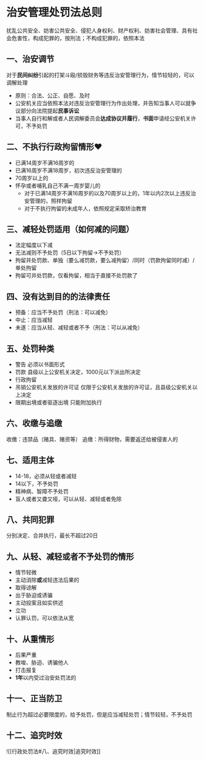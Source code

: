 # 治安管理处罚法总则
扰乱公共安全、妨害公共安全、侵犯人身权利、财产权利、妨害社会管理、具有社会危害性，构成犯罪的，按刑法；不构成犯罪的，依照本法
## 一、治安调节
对于**民间纠纷**引起的打架斗殴/损毁财务等违反治安管理行为，情节较轻的，可以调解处理
- 原则：合法、公正、自愿、及时
- 公安机关应当依照本法对违反治安管理行为作出处理，并告知当事人可以就争议部分向法院提起**民事诉讼**
- 当事人自行和解或者人民调解委员会**达成协议并履行**，**书面**申请经公安机关许可，不予处罚
## 二、不执行行政拘留情形❤
- 已满14周岁不满16周岁的
- 已满16周岁不满18周岁，初次违反治安管理的
- 70周岁以上的
-  怀孕或者哺乳自己不满一周岁婴儿的
	- 对于已满14周岁不满16周岁的以及70周岁以上的，1年以内2次以上违反治安管理的，照样拘留
	- 对于不执行拘留的未成年人，依照规定采取矫治教育
## 三、减轻处罚适用（如何减的问题）
- 法定幅度以下减
- 无法减则不予处罚（5日以下拘留->不予处罚）
- 拘留并处罚款、单独（要么减罚款，要么减拘留）/同时（罚款拘留同时减）/单处拘留
- 拘留可并处罚款，仅看拘留，相当于直接不处罚款了
## 四、没有达到目的的法律责任
- 预备：应当不予处罚（刑法：可以减免）
- 中止：应当减轻
- 未遂：应当从轻、减轻或者不予（刑法：可以从减免）
## 五、处罚种类
- 警告
	必须以书面形式
- 罚款
	县级以上公安机关决定，1000元以下派出所决定
- 行政拘留
- 吊销公安机关发放的许可证
	仅限于公安机关发放的许可证，且县级公安机关以上决定
- 限期出境或者驱逐出境
	只能附加执行
## 六、收缴与追缴
收缴：违禁品（赌具、赌资等）
追缴：所得财物，需要返还给被侵害人的
## 七、适用主体
- 14-18，必须从轻或者减轻
- 14以下，不予处罚
- 精神病、智障不予处罚
- 盲人或者又聋又哑，可以从轻、减轻或者免除
## 八、共同犯罪
分别决定、合并执行，最长不超过20日
## 九、从轻、减轻或者不予处罚的情形
- 情节轻微
- 主动消除**或**减轻违法后果的
- 取得谅解
- 出于胁迫或诱骗
- 主动投案且如实供述
- 立功
- 认罪认罚，可以依法从宽
## 十、从重情形
- 后果严重
- 教唆、胁迫、诱骗他人
- 打击报复
- **1年**以内受过治安处罚法的
## 十一、正当防卫
制止行为超过必要限度的，给予处罚，但是应当减轻处罚；情节较轻，不予处罚
## 十二、追究时效
![[行政处罚法#八、追究时效|追究时效]]